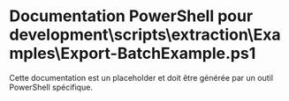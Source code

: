 # Documentation PowerShell pour development\scripts\extraction\Examples\Export-BatchExample.ps1

Cette documentation est un placeholder et doit être générée par un outil PowerShell spécifique.
